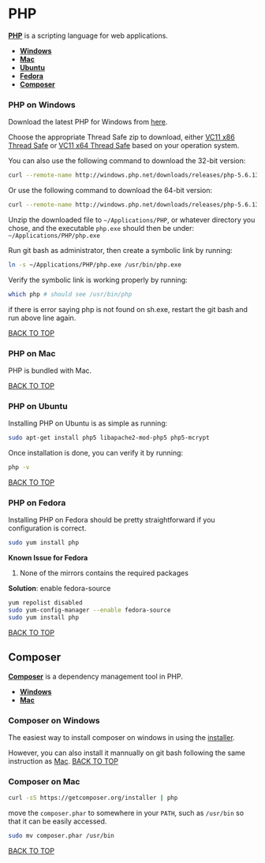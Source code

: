 PHP
===
[**PHP**](https://www.php.net) is a scripting language for web applications.

* [**Windows**](#php-on-windows)
* [**Mac**](#php-on-mac)
* [**Ubuntu**](#php-on-ubuntu)
* [**Fedora**](#php-on-fedora)
* [**Composer**](#composer)

### PHP on Windows
Download the latest PHP for Windows from [here](http://windows.php.net/download).

Choose the appropriate Thread Safe zip to download, either [VC11 x86 Thread Safe](http://windows.php.net/downloads/releases/php-5.6.13-Win32-VC11-x86.zip) or [VC11 x64 Thread Safe](http://windows.php.net/downloads/releases/php-5.6.13-Win32-VC11-x64.zip) based on your operation system.

You can also use the following command to download the 32-bit version:
```sh
curl --remote-name http://windows.php.net/downloads/releases/php-5.6.13-Win32-VC11-x86.zip
```

Or use the following command to download the 64-bit version:
```sh
curl --remote-name http://windows.php.net/downloads/releases/php-5.6.13-Win32-VC11-x64.zip
```

Unzip the downloaded file to `~/Applications/PHP`, or whatever directory you chose, and the executable `php.exe` should then be under: `~/Applications/PHP/php.exe`

Run git bash as administrator, then create a symbolic link by running:
```sh
ln -s ~/Applications/PHP/php.exe /usr/bin/php.exe
```

Verify the symbolic link is working properly by running:
```sh
which php # should see /usr/bin/php
```

if there is error saying php is not found on sh.exe, restart the git bash and run above line again.

[BACK TO TOP](https://github.com/ctrl-alt-del/devenv)


### PHP on Mac
PHP is bundled with Mac.

[BACK TO TOP](https://github.com/ctrl-alt-del/devenv)


### PHP on Ubuntu
Installing PHP on Ubuntu is as simple as running:
```sh
sudo apt-get install php5 libapache2-mod-php5 php5-mcrypt
```

Once installation is done, you can verify it by running:
```sh
php -v
```
[BACK TO TOP](https://github.com/ctrl-alt-del/devenv)


### PHP on Fedora
Installing PHP on Fedora should be pretty straightforward if you configuration is correct.
```sh
sudo yum install php
```

**Known Issue for Fedora**

1. None of the mirrors contains the required packages

**Solution**: enable fedora-source
```sh
yum repolist disabled
sudo yum-config-manager --enable fedora-source
sudo yum install php
```
[BACK TO TOP](https://github.com/ctrl-alt-del/devenv)



## Composer
[**Composer**](https://getcomposer.org) is a dependency management tool in PHP.

* [**Windows**](#composer-on-windows)
* [**Mac**](#composer-on-mac)

### Composer on Windows
The easiest way to install composer on windows in using the [installer](https://getcomposer.org/Composer-Setup.exe).

However, you can also install it mannually on git bash following the same instruction as [Mac](composer-on-mac).
[BACK TO TOP](https://github.com/ctrl-alt-del/devenv)


### Composer on Mac
```sh
curl -sS https://getcomposer.org/installer | php
```
move the `composer.phar` to somewhere in your `PATH`, such as `/usr/bin` so that it can be easily accessed.
```sh
sudo mv composer.phar /usr/bin
```
[BACK TO TOP](https://github.com/ctrl-alt-del/devenv)
